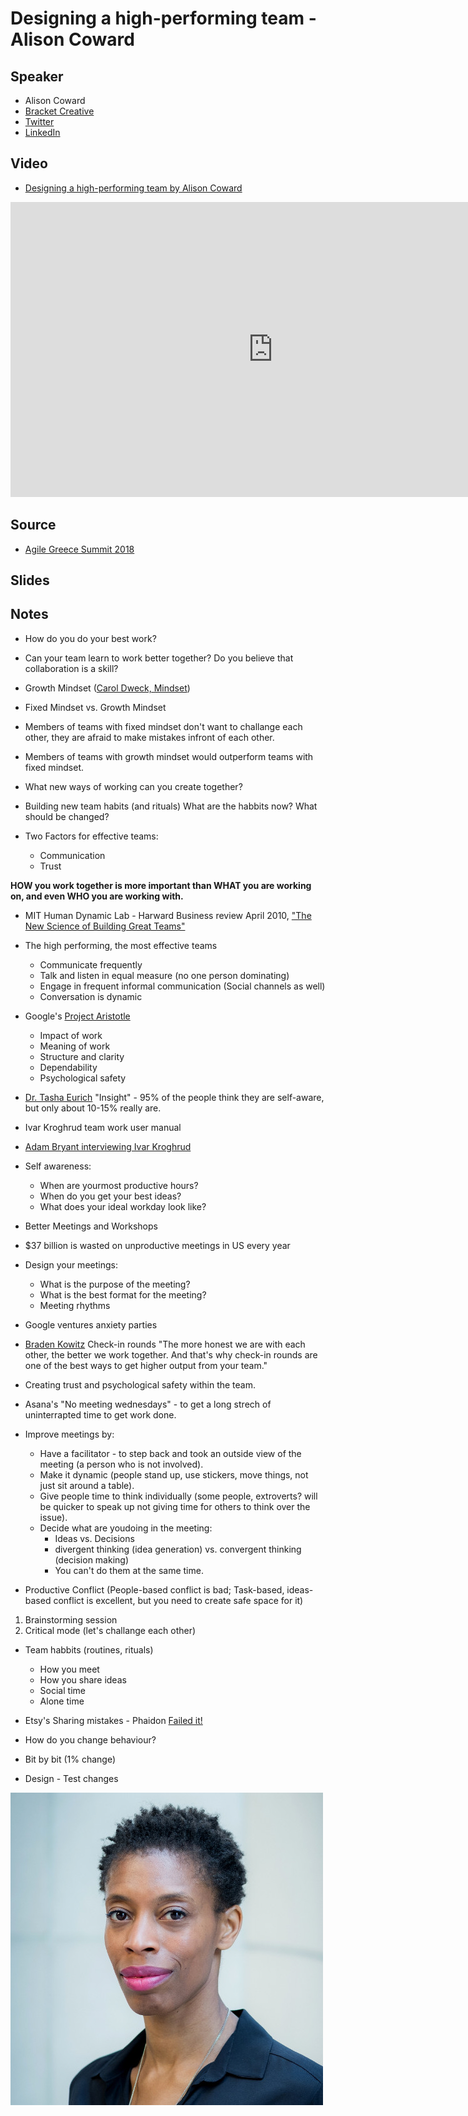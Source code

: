 # Designing a high-performing team - Alison Coward

## Speaker

* Alison Coward
* [Bracket Creative](https://www.bracketcreative.co.uk/)
* [Twitter](https://twitter.com/alisoncoward)
* [LinkedIn](https://www.linkedin.com/in/alisoncoward/)

## Video

* [Designing a high-performing team by Alison Coward](https://www.youtube.com/watch?v=OrYw4T2Jk9Q)

<iframe width="840" height="472" src="https://www.youtube.com/embed/OrYw4T2Jk9Q"
frameborder="0"
allow="accelerometer; autoplay; encrypted-media; gyroscope; picture-in-picture"
allowfullscreen>
</iframe>

## Source

* [Agile Greece Summit 2018](https://agilesummit.gr/)

## Slides

## Notes

* How do you do your best work?
* Can your team learn to work better together? Do you believe that collaboration is a skill?
* Growth Mindset ([Carol Dweck, Mindset](https://www.amazon.com/Mindset-Psychology-Carol-S-Dweck/dp/0345472322))
* Fixed Mindset vs. Growth Mindset
* Members of teams with fixed mindset don't want to challange each other, they are afraid to make mistakes infront of each other.
* Members of teams with growth mindset would outperform teams with fixed mindset.

* What new ways of working can you create together?
* Building new team habits (and rituals) What are the habbits now? What should be changed?


* Two Factors for effective teams:
    * Communication
    * Trust

**HOW you work together is more important than WHAT you are working on, and even WHO you are working with.**
* MIT Human Dynamic Lab - Harward Business review April 2010, ["The New Science of Building Great Teams"](https://hbr.org/2012/04/the-new-science-of-building-great-teams)
* The high performing, the most effective teams
    * Communicate frequently
    * Talk and listen in equal measure (no one person dominating)
    * Engage in frequent informal communication (Social channels as well)
    * Conversation is dynamic
* Google's [Project Aristotle](https://rework.withgoogle.com/)
    * Impact of work
    * Meaning of work
    * Structure and clarity
    * Dependability
    * Psychological safety
* [Dr. Tasha Eurich](https://www.tashaeurich.com/) "Insight" - 95% of the people think they are self-aware, but only about 10-15% really are.
* Ivar Kroghrud team work user manual
* [Adam Bryant interviewing Ivar Kroghrud](https://bobmorris.biz/ivar-kroghrud-questback-in-the-corner-office)
* Self awareness:
    * When are yourmost productive hours?
    * When do you get your best ideas?
    * What does your ideal workday look like?

* Better Meetings and Workshops
* $37 billion is wasted on unproductive meetings in US every year
* Design your meetings:
    * What is the purpose of the meeting?
    * What is the best format for the meeting?
    * Meeting rhythms

* Google ventures anxiety parties

* [Braden Kowitz](https://kowitz.co/) Check-in rounds "The more honest we are with each other, the better we work together. And that's why check-in rounds are one of the best ways to get higher output from your team."
* Creating trust and psychological safety within the team.

* Asana's "No meeting wednesdays" - to get a long strech of uninterrapted time to get work done.

* Improve meetings by:
    * Have a facilitator - to step back and took an outside view of the meeting (a person who is not involved).
    * Make it dynamic (people stand up, use stickers, move things, not just sit around a table).
    * Give people time to think individually (some people, extroverts? will be quicker to speak up not giving time for others to think over the issue).
    * Decide what are youdoing in the meeting:
        * Ideas vs. Decisions
        * divergent thinking (idea generation) vs. convergent thinking (decision making)
        * You can't do them at the same time.

* Productive Conflict (People-based conflict is bad; Task-based, ideas-based conflict is excellent, but you need to create safe space for it)

1. Brainstorming session
1. Critical mode (let's challange each other)


* Team habbits (routines, rituals)
   * How you meet
   * How you share ideas
   * Social time
   * Alone time

* Etsy's Sharing mistakes - Phaidon [Failed it!](https://www.phaidon.com/store/general-non-fiction/failed-it-9780714871196/)

* How do you change behaviour?
* Bit by bit (1% change)
* Design - Test changes


![](assets/img/p/alison_coward.jpg)

